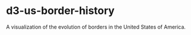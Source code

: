 # d3-us-border-history
A visualization of the evolution of borders in the United States of America.
